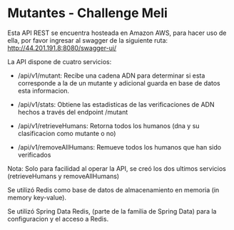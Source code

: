 # Mutantes - Challenge Meli


Esta API REST se encuentra hosteada en Amazon AWS, para hacer uso de ella, por favor ingresar al swagger de la siguiente ruta:
http://44.201.191.8:8080/swagger-ui/

La API dispone de cuatro servicios:

* /api/v1/mutant: Recibe una cadena ADN para determinar si esta corresponde a la de un mutante y adicional guarda en base de datos esta informacion.

* /api/v1/stats: Obtiene las estadisticas de las verificaciones de ADN hechos a través del endpoint /mutant

* /api/v1/retrieveHumans: Retorna todos los humanos (dna y su clasificacion como mutante o no)

* /api/v1/removeAllHumans: Remueve todos los humanos que han sido verificados

Nota: Solo para facilidad al operar la API, se creó los dos ultimos servicios (retrieveHumans y removeAllHumans)

Se utilizó Redis como base de datos de almacenamiento en memoria (in memory key-value).
 
Se utilizó Spring Data Redis, (parte de la familia de Spring Data) para la configuracion y el acceso a Redis.